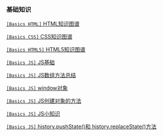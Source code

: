 ### 基础知识
[`[Basics HTML]` HTML知识图谱](FrontEnd/Basic/html.md)

[`[Basics CSS]` CSS知识图谱](FrontEnd/Basic/css.md)

[`[Basics HTML5]` HTML5知识图谱](FrontEnd/Basic/html5.md)

[`[Basics JS]` JS基础](FrontEnd/Basic/js.md)

[`[Basics JS]` JS数组方法总结](FrontEnd/Basic/arrr.md)

[`[Basics JS]` window对象](FrontEnd/Basic/windows.md)

[`[Basics JS]` JS创建对象的方法](FrontEnd/Basic/createObject.md)

[`[Basics JS]` JS小知识](FrontEnd/Basic/knowtips.md)

[`[Basics JS]` history.pushState()和 history.replaceState()方法](FrontEnd/Basic/pushState.md)

